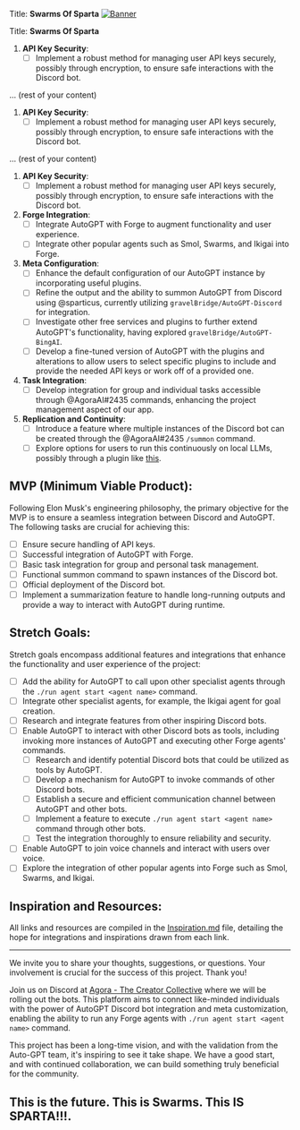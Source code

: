 Title: **Swarms Of Sparta**
[![Banner](stable-diffusion-xl(33).jpg)](https://discord.gg/qUtxnK2NMf)


Title: **Swarms Of Sparta**

1. **API Key Security**:
   - [ ] Implement a robust method for managing user API keys securely, possibly through encryption, to ensure safe interactions with the Discord bot.

... (rest of your content)


1. **API Key Security**:
   - [ ] Implement a robust method for managing user API keys securely, possibly through encryption, to ensure safe interactions with the Discord bot.

... (rest of your content)


1. **API Key Security**:
   - [ ] Implement a robust method for managing user API keys securely, possibly through encryption, to ensure safe interactions with the Discord bot.

2. **Forge Integration**:
   - [ ] Integrate AutoGPT with Forge to augment functionality and user experience.
   - [ ] Integrate other popular agents such as Smol, Swarms, and Ikigai into Forge.

3. **Meta Configuration**:
   - [ ] Enhance the default configuration of our AutoGPT instance by incorporating useful plugins.
   - [ ] Refine the output and the ability to summon AutoGPT from Discord using @sparticus, currently utilizing `gravelBridge/AutoGPT-Discord` for integration.
   - [ ] Investigate other free services and plugins to further extend AutoGPT's functionality, having explored `gravelBridge/AutoGPT-BingAI`.
   - [ ] Develop a fine-tuned version of AutoGPT with the plugins and alterations to allow users to select specific plugins to include and provide the needed API keys or work off of a provided one.

4. **Task Integration**:
   - [ ] Develop integration for group and individual tasks accessible through @AgoraAI#2435 commands, enhancing the project management aspect of our app.

5. **Replication and Continuity**:
   - [ ] Introduce a feature where multiple instances of the Discord bot can be created through the @AgoraAI#2435 `/summon` command.
   - [ ] Explore options for users to run this continuously on local LLMs, possibly through a plugin like [this](https://github.com/danikhan632/Auto-GPT-Text-Gen-Plugin).

## MVP (Minimum Viable Product):

Following Elon Musk's engineering philosophy, the primary objective for the MVP is to ensure a seamless integration between Discord and AutoGPT. The following tasks are crucial for achieving this:

- [ ] Ensure secure handling of API keys.
- [ ] Successful integration of AutoGPT with Forge.
- [ ] Basic task integration for group and personal task management.
- [ ] Functional summon command to spawn instances of the Discord bot.
- [ ] Official deployment of the Discord bot.
- [ ] Implement a summarization feature to handle long-running outputs and provide a way to interact with AutoGPT during runtime.

## Stretch Goals:

Stretch goals encompass additional features and integrations that enhance the functionality and user experience of the project:

- [ ] Add the ability for AutoGPT to call upon other specialist agents through the `./run agent start <agent name>` command.
- [ ] Integrate other specialist agents, for example, the Ikigai agent for goal creation.
- [ ] Research and integrate features from other inspiring Discord bots.
- [ ] Enable AutoGPT to interact with other Discord bots as tools, including invoking more instances of AutoGPT and executing other Forge agents' commands.
   - [ ] Research and identify potential Discord bots that could be utilized as tools by AutoGPT.
   - [ ] Develop a mechanism for AutoGPT to invoke commands of other Discord bots.
   - [ ] Establish a secure and efficient communication channel between AutoGPT and other bots.
   - [ ] Implement a feature to execute `./run agent start <agent name>` command through other bots.
   - [ ] Test the integration thoroughly to ensure reliability and security.
- [ ] Enable AutoGPT to join voice channels and interact with users over voice.
- [ ] Explore the integration of other popular agents into Forge such as Smol, Swarms, and Ikigai.

## Inspiration and Resources:

All links and resources are compiled in the [Inspiration.md](Inspiration.md) file, detailing the hope for integrations and inspirations drawn from each link.

---

We invite you to share your thoughts, suggestions, or questions. Your involvement is crucial for the success of this project. Thank you!

Join us on Discord at [Agora - The Creator Collective](https://discord.gg/Q3VKuj8hBT) where we will be rolling out the bots. This platform aims to connect like-minded individuals with the power of AutoGPT Discord bot integration and meta customization, enabling the ability to run any Forge agents with `./run agent start <agent name>` command.

This project has been a long-time vision, and with the validation from the Auto-GPT team, it's inspiring to see it take shape. We have a good start, and with continued collaboration, we can build something truly beneficial for the community.

## This is the future. This is Swarms. This IS SPARTA!!!.
